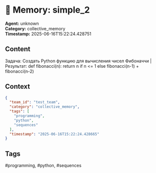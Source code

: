 # 🧠 Memory: simple_2

**Agent:** unknown  
**Category:** collective_memory  
**Timestamp:** 2025-06-16T15:22:24.428751

## Content
Задача: Создать Python функцию для вычисления чисел Фибоначчи | Результат: def fibonacci(n): return n if n <= 1 else fibonacci(n-1) + fibonacci(n-2)

## Context
```json
{
  "team_id": "test_team",
  "category": "collective_memory",
  "tags": [
    "programming",
    "python",
    "sequences"
  ],
  "timestamp": "2025-06-16T15:22:24.428665"
}
```

## Tags
#programming, #python, #sequences
